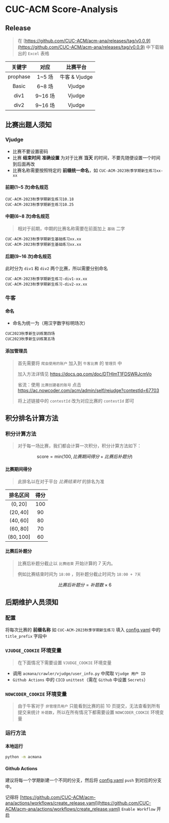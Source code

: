 # CUC-ACM Score-Analysis

## Release

> 在 [https://github.com/CUC-ACM/acm-ana/releases/tag/v0.0.9](https://github.com/CUC-ACM/acm-ana/releases/tag/v0.0.9) 中下载输出的 `Excel` 表格

|  关键字  |  对应   |   比赛平台    |
| :------: | :-----: | :-----------: |
| prophase | 1~5 场  | 牛客 & Vjudge |
|  Basic   | 6~8 场  |    Vjudge     |
|   div1   | 9~16 场 |    Vjudge     |
|   div2   | 9~16 场 |    Vjudge     |

## 比赛出题人须知

### Vjudge

- 比赛不要设置密码
- 比赛 **结束时间** **准确设置** 为对于比赛 **当天** 的时间，不要先随便设置一个时间到后面再改
- 比赛名称需要按照特定的 **前缀统一命名**，如 `CUC-ACM-2023秋季学期新生练习xx-xx`

#### 前期(1~5 次)命名规范

```
CUC-ACM-2023秋季学期新生练习10.18
CUC-ACM-2023秋季学期新生练习10.25
```

#### 中期(6~8 次)命名规范

> 相对于前期，中期的比赛名称需要在前面加上 `基础` 二字

```
CUC-ACM-2023秋季学期新生基础练习xx.xx
CUC-ACM-2023秋季学期新生基础练习xx.xx
```

#### 后期(9~16 次)命名规范

此时分为 `div1` 和 `div2` 两个比赛，所以需要分别命名

```
CUC-ACM-2023秋季学期新生练习-div1-xx.xx
CUC-ACM-2023秋季学期新生练习-div2-xx.xx
```

### 牛客

#### 命名

- 命名为统一为（用汉字数字标明场次）

```
CUC2023秋季新生训练第四场
CUC2023秋季新生训练第五场
```

#### 添加管理员

> 首先需要将 `爬虫使用的账户` 加入到 `牛客比赛` 的 `管理员` 中
>
> 加入方法详情见 https://docs.qq.com/doc/DTHlmT1FDSWRJcmVo
>
> 省流：使用 `比赛创建者的账号` 点击 https://ac.nowcoder.com/acm/admin/self/rejudge?contestId=67703
>
> 将上述链接中的 `contestId` 改为对应比赛的 `contestId` 即可

## 积分排名计算方法

### 积分计算方法

> 对于每一场比赛，我们都会计算一次积分，积分计算方法如下：

$$
\text{score} = \text{min}(100, 比赛期间得分 + 比赛后补题分)
$$

#### 比赛期间得分

> 此排名以在对于平台 _比赛结束时_ 的排名为准

|  排名区间  | 得分  |
| :--------: | :---: |
|  $(0,20]$  | $100$ |
| $(20,40]$  | $90$  |
| $(40,60]$  | $80$  |
| $(60,80]$  | $70$  |
| $(80,100]$ | $60$  |

#### 比赛后补题分

> 比赛后补题分截止以 `比赛结束` 开始计算的 7 天内。
>
> 例如比赛结束时间为 `18:00` ，则补题分截止时间为 `18:00 + 7天`

$$
比赛后补题分 = 补题数\times 6
$$

## 后期维护人员须知

### 配置

将每次比赛的 **前缀名称** 如 `CUC-ACM-2023秋季学期新生练习` 填入 [config.yaml](./config.yaml) 中的 `title_prefix` 字段中

### `VJUDGE_COOKIE` 环境变量

> 在下面情况下需要设置 `VJUDGE_COOKIE` 环境变量

- 调用 `acmana/crawler/vjudge/user_info.py` 中爬取 `Vjudge 用户 ID`
- `Github Actions` 中的 `CICD` `unittest`（需在 `Github` 中设置 `Secrets`）

### `NOWCODER_COOKIE` 环境变量

> 由于牛客对于 `非管理员用户` 只能看到比赛的前 10 页提交，无法查看到所有提交来统计 `补题数`，所以在所有情况下都需要设置 `NOWCODER_COOKIE` 环境变量

### 运行方法

#### 本地运行

```bash
python -m acmana
```

#### Github Actions

建议将每一个学期新建一个不同的分支，然后将 [config.yaml](./config.yaml) `push` 到对应的分支中。

记得将 [https://github.com/CUC-ACM/acm-ana/actions/workflows/create_release.yaml](https://github.com/CUC-ACM/acm-ana/actions/workflows/create_release.yaml) `Enable Workflow` 开启
